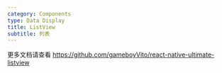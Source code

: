 ```yaml
---
category: Components
type: Data Display
title: ListView
subtitle: 列表
---
```


更多文档请查看 https://github.com/gameboyVito/react-native-ultimate-listview
